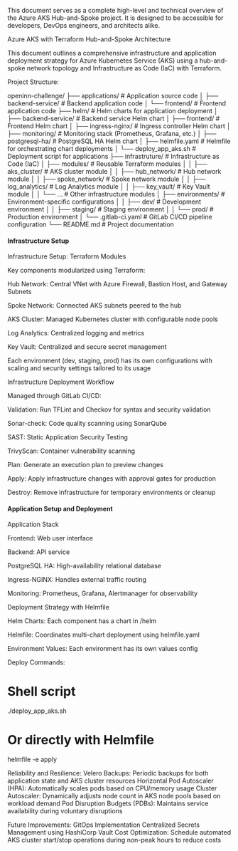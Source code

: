 This document serves as a complete high-level and technical overview of the Azure AKS Hub-and-Spoke project. It is designed to be accessible for developers, DevOps engineers, and architects alike.

Azure AKS with Terraform Hub-and-Spoke Architecture

This document outlines a comprehensive infrastructure and application deployment strategy for Azure Kubernetes Service (AKS) using a hub-and-spoke network topology and Infrastructure as Code (IaC) with Terraform.

Project Structure:

openinn-challenge/
├── applications/           # Application source code
│   ├── backend-service/    # Backend application code
│   └── frontend/           # Frontend application code
├── helm/                   # Helm charts for application deployment
│   ├── backend-service/    # Backend service Helm chart
│   ├── frontend/           # Frontend Helm chart
│   ├── ingress-nginx/      # Ingress controller Helm chart
│   ├── monitoring/         # Monitoring stack (Prometheus, Grafana, etc.)
│   ├── postgresql-ha/      # PostgreSQL HA Helm chart
│   ├── helmfile.yaml       # Helmfile for orchestrating chart deployments
│   └── deploy_app_aks.sh   # Deployment script for applications
├── infrastruture/          # Infrastructure as Code (IaC)
│   ├── modules/            # Reusable Terraform modules
│   │   ├── aks_cluster/    # AKS cluster module
│   │   ├── hub_network/    # Hub network module
│   │   ├── spoke_network/  # Spoke network module
│   │   ├── log_analytics/  # Log Analytics module
│   │   ├── key_vault/      # Key Vault module
│   │   └── ...             # Other infrastructure modules
│   ├── environments/       # Environment-specific configurations
│   │   ├── dev/            # Development environment
│   │   ├── staging/        # Staging environment
│   │   └── prod/           # Production environment
│   └── .gitlab-ci.yaml     # GitLab CI/CD pipeline configuration
└── README.md               # Project documentation

#### Infrastructure Setup #############
Infrastructure Setup:
Terraform Modules

Key components modularized using Terraform:

Hub Network: Central VNet with Azure Firewall, Bastion Host, and Gateway Subnets

Spoke Network: Connected AKS subnets peered to the hub

AKS Cluster: Managed Kubernetes cluster with configurable node pools

Log Analytics: Centralized logging and metrics

Key Vault: Centralized and secure secret management

Each environment (dev, staging, prod) has its own configurations with scaling and security settings tailored to its usage

Infrastructure Deployment Workflow

Managed through GitLab CI/CD:

Validation: Run TFLint and Checkov for syntax and security validation

Sonar-check: Code quality scanning using SonarQube

SAST: Static Application Security Testing

TrivyScan: Container vulnerability scanning

Plan: Generate an execution plan to preview changes

Apply: Apply infrastructure changes with approval gates for production

Destroy: Remove infrastructure for temporary environments or cleanup

#### Application Setup and Deployment #############

Application Stack

Frontend: Web user interface

Backend: API service

PostgreSQL HA: High-availability relational database

Ingress-NGINX: Handles external traffic routing

Monitoring: Prometheus, Grafana, Alertmanager for observability

Deployment Strategy with Helmfile

Helm Charts: Each component has a chart in /helm

Helmfile: Coordinates multi-chart deployment using helmfile.yaml

Environment Values: Each environment has its own values config

Deploy Commands:

# Shell script
./deploy_app_aks.sh <environment>

# Or directly with Helmfile
helmfile -e <environment> apply

Reliability and Resilience:
Velero Backups: Periodic backups for both application state and AKS cluster resources
Horizontal Pod Autoscaler (HPA): Automatically scales pods based on CPU/memory usage
Cluster Autoscaler: Dynamically adjusts node count in AKS node pools based on workload demand
Pod Disruption Budgets (PDBs): Maintains service availability during voluntary disruptions

Future Improvements:
GitOps Implementation
Centralized Secrets Management using HashiCorp Vault
Cost Optimization: Schedule automated AKS cluster start/stop operations during non-peak hours to reduce costs
